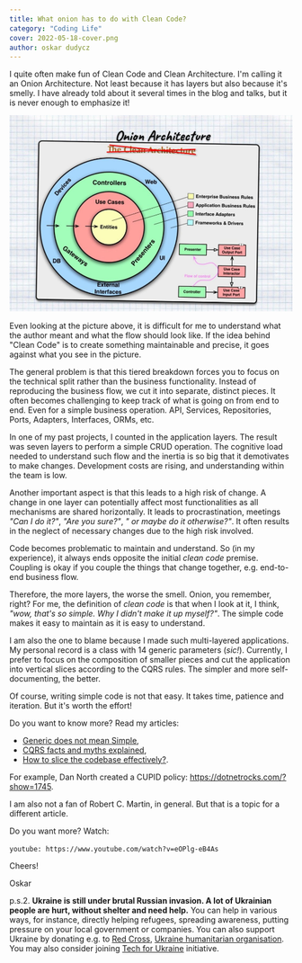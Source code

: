 ```yaml
---
title: What onion has to do with Clean Code?
category: "Coding Life"
cover: 2022-05-18-cover.png
author: oskar dudycz
---
```


I quite often make fun of Clean Code and Clean Architecture. I'm calling it an Onion Architecture. Not least because it has layers but also because it's smelly. I have already told about it several times in the blog and talks, but it is never enough to emphasize it!

![cover](2022-05-18-cover.png)

Even looking at the picture above, it is difficult for me to understand what the author meant and what the flow should look like. If the idea behind "Clean Code" is to create something maintainable and precise, it goes against what you see in the picture.

The general problem is that this tiered breakdown forces you to focus on the technical split rather than the business functionality. Instead of reproducing the business flow, we cut it into separate, distinct pieces. It often becomes challenging to keep track of what is going on from end to end. Even for a simple business operation. API, Services, Repositories, Ports, Adapters, Interfaces, ORMs, etc.

In one of my past projects, I counted in the application layers. The result was seven layers to perform a simple CRUD operation. The cognitive load needed to understand such flow and the inertia is so big that it demotivates to make changes. Development costs are rising, and understanding within the team is low.

Another important aspect is that this leads to a high risk of change. A change in one layer can potentially affect most functionalities as all mechanisms are shared horizontally. It leads to procrastination, meetings _"Can I do it?"_, _"Are you sure?"_, _" or maybe do it otherwise?"_. It often results in the neglect of necessary changes due to the high risk involved.

Code becomes problematic to maintain and understand. So (in my experience), it always ends opposite the initial _clean code_ premise. Coupling is okay if you couple the things that change together, e.g. end-to-end business flow.

Therefore, the more layers, the worse the smell. Onion, you remember, right? For me, the definition of _clean code_ is that when I look at it, I think, _"wow, that's so simple. Why I didn't make it up myself?"_. The simple code makes it easy to maintain as it is easy to understand.

I am also the one to blame because I made such multi-layered applications. My personal record is a class with 14 generic parameters (_sic!_). Currently, I prefer to focus on the composition of smaller pieces and cut the application into vertical slices according to the CQRS rules. The simpler and more self-documenting, the better.

Of course, writing simple code is not that easy. It takes time, patience and iteration. But it's worth the effort!

Do you want to know more? Read my articles:
- [Generic does not mean Simple](/en/generic_does_not_mean_simple/),
- [CQRS facts and myths explained](/en/cqrs_facts_and_myths_explained/),
- [How to slice the codebase effectively?](/en/how_to_slice_the_codebase_effectively/).

For example, Dan North created a CUPID policy: https://dotnetrocks.com/?show=1745.

I am also not a fan of Robert C. Martin, in general. But that is a topic for a different article.

Do you want more? Watch:

`youtube: https://www.youtube.com/watch?v=eOPlg-eB4As`

Cheers!

Oskar

p.s.2. **Ukraine is still under brutal Russian invasion. A lot of Ukrainian people are hurt, without shelter and need help.** You can help in various ways, for instance, directly helping refugees, spreading awareness, putting pressure on your local government or companies. You can also support Ukraine by donating e.g. to [Red Cross](https://www.icrc.org/en/donate/ukraine), [Ukraine humanitarian organisation](https://savelife.in.ua/en/donate/). You may also consider joining [Tech for Ukraine](https://techtotherescue.org/tech/tech-for-ukraine) initiative.
